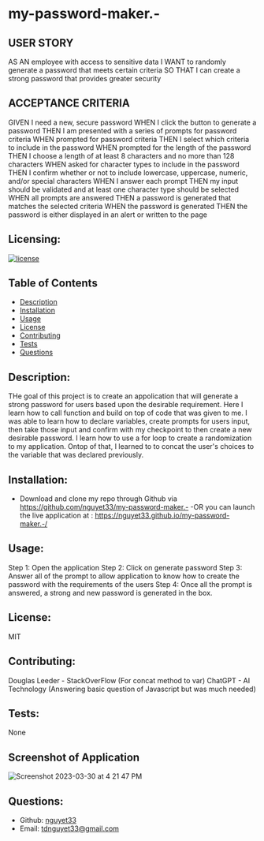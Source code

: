 # my-password-maker.-

## USER STORY 
AS AN employee with access to sensitive data
I WANT to randomly generate a password that meets certain criteria
SO THAT I can create a strong password that provides greater security

## ACCEPTANCE CRITERIA 
GIVEN I need a new, secure password
WHEN I click the button to generate a password
THEN I am presented with a series of prompts for password criteria
WHEN prompted for password criteria
THEN I select which criteria to include in the password
WHEN prompted for the length of the password
THEN I choose a length of at least 8 characters and no more than 128 characters
WHEN asked for character types to include in the password
THEN I confirm whether or not to include lowercase, uppercase, numeric, and/or special characters
WHEN I answer each prompt
THEN my input should be validated and at least one character type should be selected
WHEN all prompts are answered
THEN a password is generated that matches the selected criteria
WHEN the password is generated
THEN the password is either displayed in an alert or written to the page

## Licensing:
[![license](https://img.shields.io/badge/license-MIT-blue)](https://shields.io)

## Table of Contents 
- [Description](#description)
- [Installation](#installation)
- [Usage](#usage)
- [License](#license)
- [Contributing](#contributing)
- [Tests](#tests)
- [Questions](#questions)

## Description:
THe goal of this project is to create an appolication that will generate a strong password for users based upon the desirable requirement. Here I learn how to call function and build on top of code that was given to me. I was able to learn how to declare variables, create prompts for users input, then take those input and confirm with my checkpoint to then create a new desirable password. I learn how to use a for loop to create a randomization to my application. Ontop of that, I learned to to concat the user's choices to the variable that was declared previously. 

## Installation:
- Download and clone my repo through Github via https://github.com/nguyet33/my-password-maker.-
-OR you can launch the live application at : https://nguyet33.github.io/my-password-maker.-/ 

## Usage:
Step 1: Open the application 
Step 2: Click on generate password 
Step 3: Answer all of the prompt to allow application to know how to create the password with the requirements of the users 
Step 4: Once all the prompt is answered, a strong and new password is generated in the box. 

## License:
MIT

## Contributing:
Douglas Leeder - StackOverFlow (For concat method to var)
ChatGPT - AI Technology (Answering basic question of Javascript but was much needed)

## Tests:
None

## Screenshot of Application 
![Screenshot 2023-03-30 at 4 21 47 PM](https://user-images.githubusercontent.com/120419348/228986505-89520464-69b5-489c-9841-0e5bbf79eb45.png)

## Questions:
- Github: [nguyet33](https://github.com/nguyet33)
- Email: tdnguyet33@gmail.com 